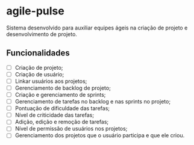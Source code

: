 # agile-pulse

Sistema desenvolvido para auxiliar equipes ágeis na criação de projeto e desenvolvimento de projeto.

## Funcionalidades

- [ ] Criação de projeto;
- [ ] Criação de usuário;
- [ ] Linkar usuários aos projetos;
- [ ] Gerenciamento de backlog de projeto;
- [ ] Criação e gerenciamento de sprints;
- [ ] Gerenciamento de tarefas no backlog e nas sprints no projeto;
- [ ] Pontuação de dificuldade das tarefas;
- [ ] Nível de criticidade das tarefas;
- [ ] Adição, edição e remoção de tarefas;
- [ ] Nível de permissão de usuários nos projetos;
- [ ] Gerenciamento dos projetos que o usuário participa e que ele criou.
